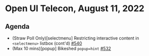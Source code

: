 # Open UI Telecon, August 11, 2022

## Agenda

- (Straw Poll Only)[selectmenu] Restricting interactive content in `<selectmenu>` listbox (cont'd) [#540](https://github.com/openui/open-ui/issues/540)
- (Max 10 mins)[popup] Bikeshed `popup=hint` [#532](https://github.com/openui/open-ui/issues/532)
